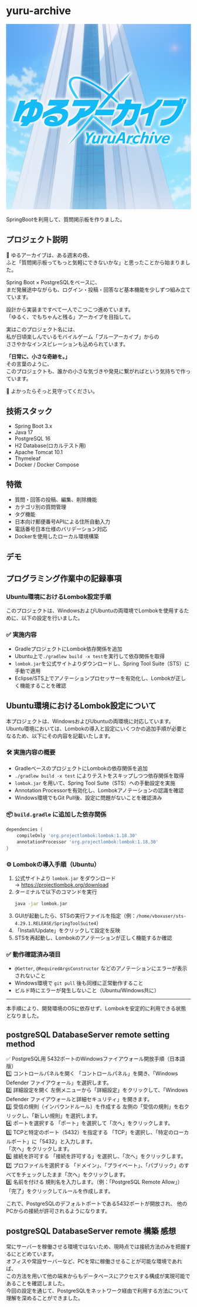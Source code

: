 # yuru-archive
![YuruArchive Logo](assets/yuruArchieve_Logo.png)

SpringBootを利用して、質問掲示板を作りました。

## プロジェクト説明
🚀 ゆるアーカイブは、ある週末の夜、  
ふと「質問掲示板ってもっと気軽にできないかな」と思ったことから始まりました。

Spring Boot × PostgreSQLをベースに、  
まだ発展途中ながらも、ログイン・投稿・回答など基本機能を少しずつ組み立てています。

設計から実装まですべて一人でこつこつ進めています。  
「ゆるく、でもちゃんと残る」アーカイブを目指して。

実はこのプロジェクト名には、  
私が日頃楽しんでいるモバイルゲーム「ブルーアーカイブ」からの  
ささやかなインスピレーションも込められています。

**「日常に、小さな奇跡を。」**  
その言葉のように、  
このプロジェクトも、誰かの小さな気づきや発見に繋がればという気持ちで作っています。

🌱 よかったらそっと見守ってください。


## 技術スタック
- Spring Boot 3.x
- Java 17
- PostgreSQL 16
- H2 Database(ロカルテスト用)
- Apache Tomcat 10.1
- Thymeleaf
- Docker / Docker Compose

## 特徴
- 質問・回答の投稿、編集、削除機能
- カテゴリ別の質問管理
- タグ機能
- 日本向け郵便番号APIによる住所自動入力
- 電話番号日本仕様のバリデーション対応
- Dockerを使用したローカル環境構築

## デモ

## プログラミング作業中の記録事項

### Ubuntu環境におけるLombok設定手順

このプロジェクトは、WindowsおよびUbuntuの両環境でLombokを使用するために、以下の設定を行いました。

### ✅ 実施内容

- GradleプロジェクトにLombok依存関係を追加
- Ubuntu上で`./gradlew build -x test`を実行して依存関係を取得
- `lombok.jar`を公式サイトよりダウンロードし、Spring Tool Suite（STS）に手動で適用
- Eclipse/STS上でアノテーションプロセッサーを有効化し、Lombokが正しく機能することを確認


## Ubuntu環境におけるLombok設定について

本プロジェクトは、WindowsおよびUbuntuの両環境に対応しています。Ubuntu環境においては、Lombokの導入と設定にいくつかの追加手順が必要となるため、以下にその内容を記載いたします。

### 🛠 実施内容の概要

- GradleベースのプロジェクトにLombokの依存関係を追加
- `./gradlew build -x test` によりテストをスキップしつつ依存関係を取得
- `lombok.jar` を用いて、Spring Tool Suite（STS）への手動設定を実施
- Annotation Processorを有効化し、Lombokアノテーションの認識を確認
- Windows環境でもGit Pull後、設定に問題がないことを確認済み

### 📦 `build.gradle` に追加した依存関係
```groovy
dependencies {
    compileOnly 'org.projectlombok:lombok:1.18.30'
    annotationProcessor 'org.projectlombok:lombok:1.18.30'
}
```

### ⚙ Lombokの導入手順（Ubuntu）
1. 公式サイトより `lombok.jar` をダウンロード  
   → https://projectlombok.org/download
2. ターミナルで以下のコマンドを実行
   ```bash
   java -jar lombok.jar
   ```
3. GUIが起動したら、STSの実行ファイルを指定（例：`/home/vboxuser/sts-4.29.1.RELEASE/SpringToolSuite4`）
4. 「Install/Update」をクリックして設定を反映
5. STSを再起動し、Lombokのアノテーションが正しく機能するか確認

### ✅ 動作確認済み項目
- `@Getter`, `@RequiredArgsConstructor` などのアノテーションにエラーが表示されないこと
- Windows環境で `git pull` 後も同様に正常動作すること
- ビルド時にエラーが発生しないこと（Ubuntu/Windows共に）
---
本手順により、開発環境のOSに依存せず、Lombokを安定的に利用できる状態となりました。

## postgreSQL DatabaseServer remote setting method

✅ PostgreSQL用 5432ポートのWindowsファイアウォール開放手順（日本語版）<br>
1️⃣ コントロールパネルを開く
「コントロールパネル」を開き、「Windows Defender ファイアウォール」を選択します。<br>
2️⃣ 詳細設定を開く
左側メニューから「詳細設定」をクリックして、「Windows Defender ファイアウォールと詳細セキュリティ」を開きます。<br>
3️⃣ 受信の規則（インバウンドルール）を作成する
左側の「受信の規則」を右クリックし、「新しい規則」を選択します。<br>
4️⃣ ポートを選択する
「ポート」を選択して「次へ」をクリックします。<br>
5️⃣ TCPと特定のポート（5432）を指定する
「TCP」を選択し、「特定のローカルポート」に「5432」と入力します。<br>
「次へ」をクリックします。<br>
6️⃣ 接続を許可する
「接続を許可する」を選択し、「次へ」をクリックします。<br>
7️⃣ プロファイルを選択する
「ドメイン」、「プライベート」、「パブリック」のすべてをチェックしたまま「次へ」をクリックします。<br>
8️⃣ 名前を付ける
規則名を入力します。（例：「PostgreSQL Remote Allow」）
「完了」をクリックしてルールを作成します。<br>

これで、PostgreSQLのデフォルトポートである5432ポートが開放され、
他のPCからの接続が許可されるようになります。

## postgreSQL DatabaseServer remote 構築 感想

常にサーバーを稼働させる環境ではないため、現時点では接続方法のみを把握するにとどめています。  
オフィスや常設サーバーなど、PCを常に稼働させることが可能な環境であれば、  
この方法を用いて他の端末からもデータベースにアクセスする構成が実現可能であることを確認しました。  
今回の設定を通じて、PostgreSQLをネットワーク経由で利用する方法について理解を深めることができました。

